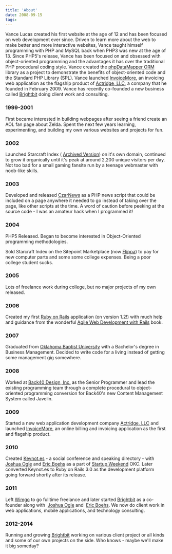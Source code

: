 ```yaml
---
title: 'About'
date: 2008-09-15
tags:
---
```


Vance Lucas created his first website at the age of 12 and has been focused on
web development ever since. Driven to learn more about the web to make better
and more interactive websites, Vance taught himself programming with PHP and
MySQL back when PHP3 was new at the age of 13. Since PHP5's release, Vance has
been focused on and obsessed with object-oriented programming and the
advantages it has over the traditional PHP procedural coding style. Vance
created the
[phpDataMapper ORM](http://phpdatamapper.com) library as a project to
demonstrate the benefits of object-oriented code and the Standard PHP Library
(SPL). Vance launched [InvoiceMore](http://www.invoicemore.com), an invoicing
web application as the flagship product of [Actridge,
LLC](http://www.actridge.com), a company that he founded in February 2009.
Vance has recently co-founded a new business called
[Brightbit](http://brightbit.com) doing client work and consulting.

### 1999-2001
First became interested in building webpages after seeing a friend create an
AOL fan page about Zelda. Spent the next few years learning, experimenting, and
building my own various websites and projects for fun.

### 2002
Launched Starcraft Index ( [Archived
  Version](http://web.archive.org/web/20020925161223/http://scindex.com/)) on
it's own domain, continued to grow it organically until it's peak at around
2,200 unique visitors per day. Not too bad for a small gaming fansite run by a
teenage webmaster with noob-like skills.

### 2003

Developed and released [CzarNews](http://www.czaries.net/scripts/czarnews.php)
as a PHP news script that could be included on a page anywhere it needed to go
instead of taking over the page, like other scripts at the time.  A word of
caution before peeking at the source code - I was an amateur hack when I
programmed it!

### 2004

PHP5 Released. Began to become interested in Object-Oriented programming methodologies.

Sold Starcraft Index on the Sitepoint Marketplace (now
  [Flippa](http://www.flippa.com)) to pay for new computer parts and some
some college expenses. Being a poor college student sucks.

### 2005

Lots of freelance work during college, but no major projects of my own released.

### 2006

Created my first
[Ruby on Rails](http://rubyonrails.org) application (on version 1.2!) with much help and guidance from the wonderful
[Agile Web Development with Rails](http://pragprog.com/titles/rails4/agile-web-development-with-rails) book.

### 2007

Graduated from [Oklahoma Baptist University](http://www.okbu.edu) with a
Bachelor's degree in Business Management. Decided to write code for a living
instead of getting some management gig somewhere.

### 2008

Worked at [Back40 Design, Inc.](http://www.back40design.com) as the Senior
Programmer and lead the existing programming team through a complete procedural
to object-oriented programming conversion for Back40's new Content Management
System called Javelin.

### 2009

Started a new web application development company [Actridge,
LLC](http://www.actridge.com) and launched
[InvoiceMore](http://www.invoicemore.com), an online billing and
invoicing application as the first and flagship product.

### 2010

Created
[Keynot.es](http://keynot.es) - a social conference and speaking directory - with
[Joshua Ogle](http://joshuaogle.com) and
[Eric Boehs](http://ericboehs.com) as a part of
[Startup Weekend](http://startupweekend.org) OKC. Later converted Keynot.es to
Ruby on Rails 3.0 as the development platform going forward shortly after its
release.

### 2011

Left
[Wimgo](http://wimgo.com) to go fulltime freelance and later started
[Brightbit](http://brightbit.com) as a co-founder along with 
[Joshua Ogle](http://joshuaogle.com) and 
[Eric Boehs](http://ericboehs.com). We now do client work in web applications,
mobile applications, and technology consulting.

### 2012-2014

Running and growing [Brightbit](http://brightbit.com) working on various client
project or all kinds and some of our own projects on the side. Who knows -
maybe we'll make it big someday?


